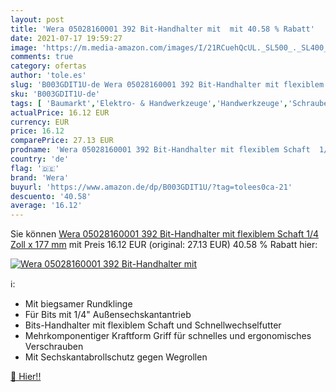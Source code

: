 ```yaml
---
layout: post
title: 'Wera 05028160001 392 Bit-Handhalter mit  mit 40.58 % Rabatt'
date: 2021-07-17 19:59:27
image: 'https://m.media-amazon.com/images/I/21RCuehQcUL._SL500_._SL400_.jpg'
comments: true
category: ofertas
author: 'tole.es'
slug: 'B003GDIT1U-de Wera 05028160001 392 Bit-Handhalter mit flexiblem Schaft...'
sku: 'B003GDIT1U-de'
tags: [ 'Baumarkt','Elektro- & Handwerkzeuge','Handwerkzeuge','Schraubendreher','Steckschlüssel-Schraubendreher','wera', ]
actualPrice: 16.12 EUR
currency: EUR
price: 16.12
comparePrice: 27.13 EUR
prodname: 'Wera 05028160001 392 Bit-Handhalter mit flexiblem Schaft  1/4 Zoll x 177 mm'
country: 'de'
flag: '🇩🇪'
brand: 'Wera'
buyurl: 'https://www.amazon.de/dp/B003GDIT1U/?tag=tolees0ca-21'
descuento: '40.58'
average: '16.12'
---
```


Sie können [Wera 05028160001 392 Bit-Handhalter mit flexiblem Schaft  1/4 Zoll x 177 mm](https://www.amazon.de/dp/B003GDIT1U/?tag=tolees0ca-21) mit Preis 16.12 EUR (original: 27.13 EUR) 40.58 % Rabatt hier:

[![Wera 05028160001 392 Bit-Handhalter mit ](https://m.media-amazon.com/images/I/21RCuehQcUL._SL500_._SL400_.jpg)](https://www.amazon.de/dp/B003GDIT1U/?tag=tolees0ca-21)

ℹ️:

- Mit biegsamer Rundklinge
- Für Bits mit 1/4" Außensechskantantrieb
- Bits-Handhalter mit flexiblem Schaft und Schnellwechselfutter
- Mehrkomponentiger Kraftform Griff für schnelles und ergonomisches Verschrauben
- Mit Sechskantabrollschutz gegen Wegrollen

[🛒 Hier!!](https://www.amazon.de/dp/B003GDIT1U/?tag=tolees0ca-21)
